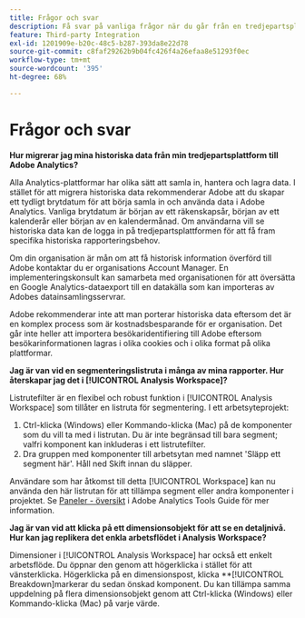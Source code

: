 ```yaml
---
title: Frågor och svar
description: Få svar på vanliga frågor när du går från en tredjepartsplattform till Adobe.
feature: Third-party Integration
exl-id: 1201909e-b20c-48c5-b287-393da8e22d78
source-git-commit: c8faf29262b9b04fc426f4a26efaa8e51293f0ec
workflow-type: tm+mt
source-wordcount: '395'
ht-degree: 68%

---
```


# Frågor och svar

**Hur migrerar jag mina historiska data från min tredjepartsplattform till Adobe Analytics?**

Alla Analytics-plattformar har olika sätt att samla in, hantera och lagra data. I stället för att migrera historiska data rekommenderar Adobe att du skapar ett tydligt brytdatum för att börja samla in och använda data i Adobe Analytics. Vanliga brytdatum är början av ett räkenskapsår, början av ett kalenderår eller början av en kalendermånad. Om användarna vill se historiska data kan de logga in på tredjepartsplattformen för att få fram specifika historiska rapporteringsbehov.

Om din organisation är mån om att få historisk information överförd till Adobe kontaktar du er organisations Account Manager. En implementeringskonsult kan samarbeta med organisationen för att översätta en Google Analytics-dataexport till en datakälla som kan importeras av Adobes datainsamlingsservrar.

Adobe rekommenderar inte att man porterar historiska data eftersom det är en komplex process som är kostnadsbesparande för er organisation. Det går inte heller att importera besökaridentifiering till Adobe eftersom besökarinformationen lagras i olika cookies och i olika format på olika plattformar.

**Jag är van vid en segmenteringslistruta i många av mina rapporter. Hur återskapar jag det i [!UICONTROL Analysis Workspace]?**

Listrutefilter är en flexibel och robust funktion i [!UICONTROL Analysis Workspace] som tillåter en listruta för segmentering. I ett arbetsyteprojekt:

1. Ctrl-klicka (Windows) eller Kommando-klicka (Mac) på de komponenter som du vill ta med i listrutan. Du är inte begränsad till bara segment; valfri komponent kan inkluderas i ett listrutefilter.
2. Dra gruppen med komponenter till arbetsytan med namnet &#39;Släpp ett segment här&#39;. Håll ned Skift innan du släpper.

Användare som har åtkomst till detta [!UICONTROL Workspace] kan nu använda den här listrutan för att tillämpa segment eller andra komponenter i projektet. Se [Paneler - översikt](/help/analyze/analysis-workspace/c-panels/panels.md) i Adobe Analytics Tools Guide för mer information.

**Jag är van vid att klicka på ett dimensionsobjekt för att se en detaljnivå. Hur kan jag replikera det enkla arbetsflödet i Analysis Workspace?**

Dimensioner i [!UICONTROL Analysis Workspace] har också ett enkelt arbetsflöde. Du öppnar den genom att högerklicka i stället för att vänsterklicka. Högerklicka på en dimensionspost, klicka **[!UICONTROL Breakdown]markerar du sedan önskad komponent. Du kan tillämpa samma uppdelning på flera dimensionsobjekt genom att Ctrl-klicka (Windows) eller Kommando-klicka (Mac) på varje värde.
